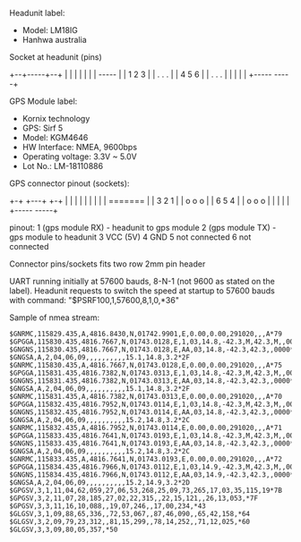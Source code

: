 Headunit label:
  - Model: LM18IG
  - Hanhwa australia

Socket at headunit (pins)

+--+-----+--+
|  |     |  |
|           |
|   -----   |
|  1  2  3  |
|  .  .  .  |
|  4  5  6  |
|  .  .  .  |
|           |
|           |
+----- -----+


GPS Module label:
  - Kornix technology
  - GPS: Sirf 5
  - Model: KGM4646
  - HW Interface: NMEA, 9600bps
  - Operating voltage: 3.3V ~ 5.0V
  - Lot No.: LM-18110886

GPS connector pinout (sockets):

+-+ +---+ +-+
| | |   | | |
|           |
|  =======  |
|  3  2  1  |
|  o  o  o  |
|  6  5  4  |
|  o  o  o  |
|           |
|           |
+----- -----+

pinout:
1 (gps module RX) - headunit to gps module
2 (gps module TX) - gps module to headunit
3 VCC (5V)
4 GND
5 not connected
6 not connected

Connector pins/sockets fits two row 2mm pin header

UART running initially at 57600 bauds, 8-N-1 (not 9600 as stated on the label). Headunit requests to switch the speed at startup to 57600 bauds with command: "$PSRF100,1,57600,8,1,0,*36"

Sample of nmea stream:
```
$GNRMC,115829.435,A,4816.8430,N,01742.9901,E,0.00,0.00,291020,,,A*79
$GPGGA,115830.435,4816.7667,N,01743.0128,E,1,03,14.8,-42.3,M,42.3,M,,0000*72
$GNGNS,115830.435,4816.7667,N,01743.0128,E,AA,03,14.8,-42.3,42.3,,0000*46
$GNGSA,A,2,04,06,09,,,,,,,,,,15.1,14.8,3.2*2F
$GNRMC,115830.435,A,4816.7667,N,01743.0128,E,0.00,0.00,291020,,,A*75
$GPGGA,115831.435,4816.7382,N,01743.0313,E,1,03,14.8,-42.3,M,42.3,M,,0000*77
$GNGNS,115831.435,4816.7382,N,01743.0313,E,AA,03,14.8,-42.3,42.3,,0000*43
$GNGSA,A,2,04,06,09,,,,,,,,,,15.1,14.8,3.2*2F
$GNRMC,115831.435,A,4816.7382,N,01743.0313,E,0.00,0.00,291020,,,A*70
$GPGGA,115832.435,4816.7952,N,01743.0114,E,1,03,14.8,-42.3,M,42.3,M,,0000*76
$GNGNS,115832.435,4816.7952,N,01743.0114,E,AA,03,14.8,-42.3,42.3,,0000*42
$GNGSA,A,2,04,06,09,,,,,,,,,,15.2,14.8,3.2*2C
$GNRMC,115832.435,A,4816.7952,N,01743.0114,E,0.00,0.00,291020,,,A*71
$GPGGA,115833.435,4816.7641,N,01743.0193,E,1,03,14.8,-42.3,M,42.3,M,,0000*75
$GNGNS,115833.435,4816.7641,N,01743.0193,E,AA,03,14.8,-42.3,42.3,,0000*41
$GNGSA,A,2,04,06,09,,,,,,,,,,15.2,14.8,3.2*2C
$GNRMC,115833.435,A,4816.7641,N,01743.0193,E,0.00,0.00,291020,,,A*72
$GPGGA,115834.435,4816.7966,N,01743.0112,E,1,03,14.9,-42.3,M,42.3,M,,0000*70
$GNGNS,115834.435,4816.7966,N,01743.0112,E,AA,03,14.9,-42.3,42.3,,0000*44
$GNGSA,A,2,04,06,09,,,,,,,,,,15.2,14.9,3.2*2D
$GPGSV,3,1,11,04,62,059,27,06,53,268,25,09,73,265,17,03,35,115,19*7B
$GPGSV,3,2,11,07,28,185,27,02,22,315,,22,15,121,,26,13,053,*7F
$GPGSV,3,3,11,16,10,088,,19,07,246,,17,00,234,*43
$GLGSV,3,1,09,88,65,336,,72,53,067,,87,46,090,,65,42,158,*64
$GLGSV,3,2,09,79,23,312,,81,15,299,,78,14,252,,71,12,025,*60
$GLGSV,3,3,09,80,05,357,*50
```